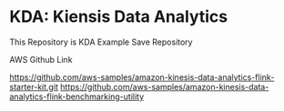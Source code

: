 # KDA: Kiensis Data Analytics
This Repository is KDA Example Save Repository

AWS Github Link

https://github.com/aws-samples/amazon-kinesis-data-analytics-flink-starter-kit.git
https://github.com/aws-samples/amazon-kinesis-data-analytics-flink-benchmarking-utility

